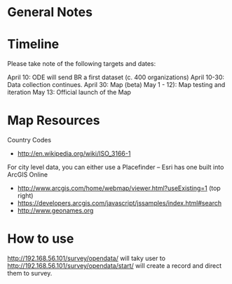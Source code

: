 General Notes
=============

# Timeline

Please take note of the following targets and dates:

April 10: ODE will send BR a first dataset (c. 400 organizations) 
April 10-30: Data collection continues.
April 30: Map (beta)
May 1 - 12): Map testing and iteration
May 13: Official launch of the Map

# Map Resources
Country Codes
- http://en.wikipedia.org/wiki/ISO_3166-1

For city level data, you can either use a Placefinder – Esri has one built into ArcGIS Online
- http://www.arcgis.com/home/webmap/viewer.html?useExisting=1 (top right)
- https://developers.arcgis.com/javascript/jssamples/index.html#search
- http://www.geonames.org


# How to use

http://192.168.56.101/survey/opendata/ will taky user to http://192.168.56.101/survey/opendata/start/
will create a record and direct them to survey.


